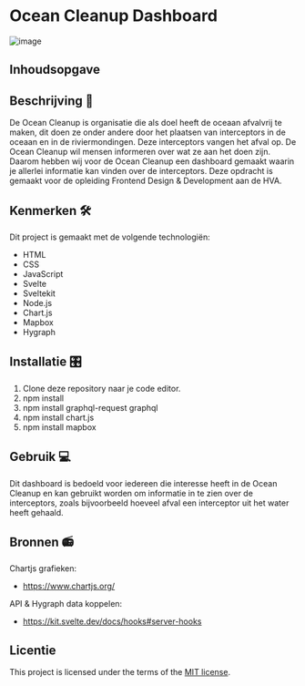 # Ocean Cleanup Dashboard
![image](https://github.com/mcphendriks/the-ocean-cleanup/assets/101579892/97f3cd13-fff6-42f2-89fc-c6d8bb57cf76)

## Inhoudsopgave 

## Beschrijving 📖

De Ocean Cleanup is organisatie die als doel heeft de oceaan afvalvrij te maken, dit doen ze onder andere door het plaatsen van interceptors in de oceaan en in de riviermondingen. Deze interceptors vangen het afval op. De Ocean Cleanup wil mensen informeren over wat ze aan het doen zijn. Daarom hebben wij voor de Ocean Cleanup een dashboard gemaakt waarin je allerlei informatie kan vinden over de interceptors. Deze opdracht is gemaakt voor de opleiding Frontend Design & Development aan de HVA.

## Kenmerken 🛠️

Dit project is gemaakt met de volgende technologiën:

* HTML
* CSS
* JavaScript
* Svelte
* Sveltekit
* Node.js
* Chart.js
* Mapbox
* Hygraph
 
## Installatie 🎛️

1. Clone deze repository naar je code editor.
2. npm install
3. npm install graphql-request graphql
4. npm install chart.js
5. npm install mapbox
   
## Gebruik 💻

Dit dashboard is bedoeld voor iedereen die interesse heeft in de Ocean Cleanup en kan gebruikt worden om informatie in te zien over de interceptors, zoals bijvoorbeeld hoeveel afval een interceptor uit het water heeft gehaald.

## Bronnen 📻

Chartjs grafieken:
* https://www.chartjs.org/

API & Hygraph data koppelen:
* https://kit.svelte.dev/docs/hooks#server-hooks

## Licentie

This project is licensed under the terms of the [MIT license](https://github.com/fdnd-task/lose-your-head-the-client-case/blob/main/LICENSE).
